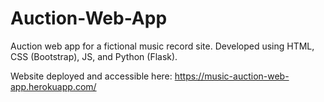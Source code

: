 # Auction-Web-App
Auction web app for a fictional music record site. Developed using HTML, CSS (Bootstrap), JS, and Python (Flask).

Website deployed and accessible here:
https://music-auction-web-app.herokuapp.com/
